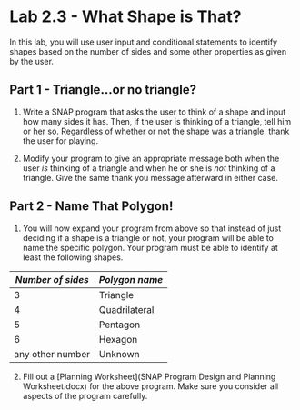 # Lab 2.3 - What Shape is That?
In this lab, you will use user input and conditional statements to identify shapes based on the number of sides and some other properties as given by the user.

## Part 1 - Triangle...or no triangle?
1. Write a SNAP program that asks the user to think of a shape and input how many sides it has.  Then, if the user is thinking of a triangle, tell him or her so.  Regardless of whether or not the shape was a triangle, thank the user for playing.

2. Modify your program to give an appropriate message both when the user _is_ thinking of a triangle and when he or she is _not_ thinking of a triangle.  Give the same thank you message afterward in either case.


## Part 2 - Name That Polygon!
1. You will now expand your program from above so that instead of just deciding if a shape is a triangle or not, your program will be able to name the specific polygon.  Your program must be able to identify at least the following shapes.

| _Number of sides_ | _Polygon name_ |
|--|--|
| 3 | Triangle |
| 4 | Quadrilateral |
| 5 | Pentagon |
| 6 | Hexagon | 
| any other number | Unknown |

2. Fill out a [Planning Worksheet](SNAP Program Design and Planning Worksheet.docx) for the above program.  Make sure you consider all aspects of the program carefully.



